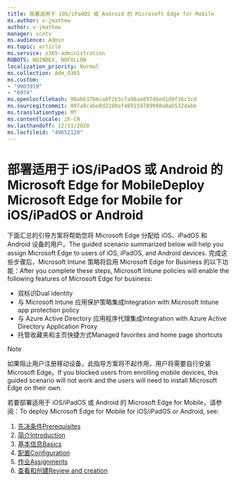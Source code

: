 ```yaml
---
title: 部署适用于 iOS/iPadOS 或 Android 的 Microsoft Edge for Mobile
ms.author: v-jmathew
author: v-jmathew
manager: scotv
ms.audience: Admin
ms.topic: article
ms.service: o365-administration
ROBOTS: NOINDEX, NOFOLLOW
localization_priority: Normal
ms.collection: Adm_O365
ms.custom:
- "9003919"
- "6974"
ms.openlocfilehash: 98ab637b6ca0f2b3cfa98ae897d6ed1d9f36c3cd
ms.sourcegitcommit: 097a8cabe0d2280af489159789988a0ab532dabb
ms.translationtype: MT
ms.contentlocale: zh-CN
ms.lasthandoff: 12/11/2020
ms.locfileid: "49652120"
---
```

# <a name="deploy-microsoft-edge-for-mobile-for-iosipados-or-android"></a><span data-ttu-id="dcde0-102">部署适用于 iOS/iPadOS 或 Android 的 Microsoft Edge for Mobile</span><span class="sxs-lookup"><span data-stu-id="dcde0-102">Deploy Microsoft Edge for Mobile for iOS/iPadOS or Android</span></span>

<span data-ttu-id="dcde0-103">下面汇总的引导方案将帮助您将 Microsoft Edge 分配给 iOS、iPadOS 和 Android 设备的用户。</span><span class="sxs-lookup"><span data-stu-id="dcde0-103">The guided scenario summarized below will help you assign Microsoft Edge to users of iOS, iPadOS, and Android devices.</span></span> <span data-ttu-id="dcde0-104">完成这些步骤后，Microsoft Intune 策略将启用 Microsoft Edge for Business 的以下功能：</span><span class="sxs-lookup"><span data-stu-id="dcde0-104">After you complete these steps, Microsoft Intune policies will enable the following features of Microsoft Edge for business:</span></span>

- <span data-ttu-id="dcde0-105">双标识</span><span class="sxs-lookup"><span data-stu-id="dcde0-105">Dual identity</span></span>
- <span data-ttu-id="dcde0-106">与 Microsoft Intune 应用保护策略集成</span><span class="sxs-lookup"><span data-stu-id="dcde0-106">Integration with Microsoft Intune app protection policy</span></span>
- <span data-ttu-id="dcde0-107">与 Azure Active Directory 应用程序代理集成</span><span class="sxs-lookup"><span data-stu-id="dcde0-107">Integration with Azure Active Directory Application Proxy</span></span>
- <span data-ttu-id="dcde0-108">托管收藏夹和主页快捷方式</span><span class="sxs-lookup"><span data-stu-id="dcde0-108">Managed favorites and home page shortcuts</span></span>

> [!NOTE]
> <span data-ttu-id="dcde0-109">如果阻止用户注册移动设备，此指导方案将不起作用，用户将需要自行安装 Microsoft Edge。</span><span class="sxs-lookup"><span data-stu-id="dcde0-109">If you blocked users from enrolling mobile devices, this guided scenario will not work and the users will need to install Microsoft Edge on their own.</span></span>

<span data-ttu-id="dcde0-110">若要部署适用于 iOS/iPadOS 或 Android 的 Microsoft Edge for Mobile，请参阅：</span><span class="sxs-lookup"><span data-stu-id="dcde0-110">To deploy Microsoft Edge for Mobile for iOS/iPadOS or Android, see:</span></span>

1. [<span data-ttu-id="dcde0-111">先决条件</span><span class="sxs-lookup"><span data-stu-id="dcde0-111">Prerequisites</span></span>](https://go.microsoft.com/fwlink/?linkid=2133027)
2. [<span data-ttu-id="dcde0-112">简介</span><span class="sxs-lookup"><span data-stu-id="dcde0-112">Introduction</span></span>](https://go.microsoft.com/fwlink/?linkid=2133520)
3. [<span data-ttu-id="dcde0-113">基本信息</span><span class="sxs-lookup"><span data-stu-id="dcde0-113">Basics</span></span>](https://go.microsoft.com/fwlink/?linkid=2133421)
4. [<span data-ttu-id="dcde0-114">配置</span><span class="sxs-lookup"><span data-stu-id="dcde0-114">Configuration</span></span>](https://go.microsoft.com/fwlink/?linkid=2133521)
5. [<span data-ttu-id="dcde0-115">作业</span><span class="sxs-lookup"><span data-stu-id="dcde0-115">Assignments</span></span>](https://go.microsoft.com/fwlink/?linkid=2132869)
6. [<span data-ttu-id="dcde0-116">查看和创建</span><span class="sxs-lookup"><span data-stu-id="dcde0-116">Review and creation</span></span>](https://go.microsoft.com/fwlink/?linkid=2133522)
